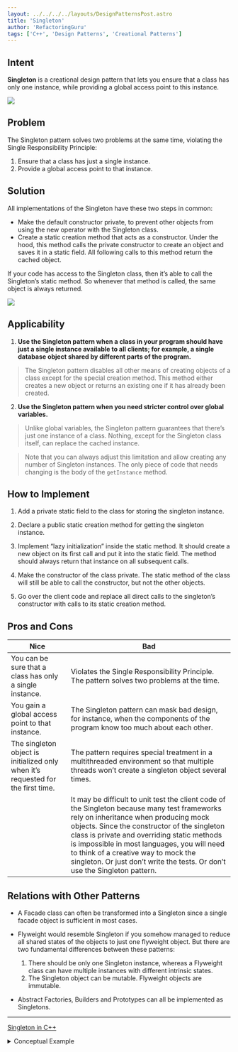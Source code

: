 ```yaml
---
layout: ../../../../layouts/DesignPatternsPost.astro
title: 'Singleton'
author: 'RefactoringGuru'
tags: ['C++', 'Design Patterns', 'Creational Patterns']
---
```


## Intent

**Singleton** is a creational design pattern that lets you ensure that a class has only one instance, while providing a global access point to this instance.

![](/images/cxx_design_patterns/Singleton/singleton.png)

## Problem

The Singleton pattern solves two problems at the same time, violating the Single Responsibility Principle:

1. Ensure that a class has just a single instance.
2. Provide a global access point to that instance.

## Solution

All implementations of the Singleton have these two steps in common:

- Make the default constructor private, to prevent other objects from using the new operator with the Singleton class.
- Create a static creation method that acts as a constructor. Under the hood, this method calls the private constructor to create an object and saves it in a static field. All following calls to this method return the cached object.

If your code has access to the Singleton class, then it’s able to call the Singleton’s static method. So whenever that method is called, the same object is always returned.

![](/images/cxx_design_patterns/Singleton/structure-en.png)

## Applicability

1. **Use the Singleton pattern when a class in your program should have just a single instance available to all clients; for example, a single database object shared by different parts of the program.**

> The Singleton pattern disables all other means of creating objects of a class except for the special creation method. This method either creates a new object or returns an existing one if it has already been created.

2. **Use the Singleton pattern when you need stricter control over global variables.**

> Unlike global variables, the Singleton pattern guarantees that there’s just one instance of a class. Nothing, except for the Singleton class itself, can replace the cached instance.

> Note that you can always adjust this limitation and allow creating any number of Singleton instances. The only piece of code that needs changing is the body of the `getInstance` method.

## How to Implement

1. Add a private static field to the class for storing the singleton instance.

2. Declare a public static creation method for getting the singleton instance.

3. Implement “lazy initialization” inside the static method. It should create a new object on its first call and put it into the static field. The method should always return that instance on all subsequent calls.

4. Make the constructor of the class private. The static method of the class will still be able to call the constructor, but not the other objects.

5. Go over the client code and replace all direct calls to the singleton’s constructor with calls to its static creation method.

## Pros and Cons

| Nice                                                                             | Bad                                                                                                                                                                                                                                                                                                                                                                                                       |
|----------------------------------------------------------------------------------|-----------------------------------------------------------------------------------------------------------------------------------------------------------------------------------------------------------------------------------------------------------------------------------------------------------------------------------------------------------------------------------------------------------|
| You can be sure that a class has only a single instance.                         | Violates the Single Responsibility Principle. The pattern solves two problems at the time.                                                                                                                                                                                                                                                                                                                |
| You gain a global access point to that instance.                                 | The Singleton pattern can mask bad design, for instance, when the components of the program know too much about each other.                                                                                                                                                                                                                                                                               |
| The singleton object is initialized only when it’s requested for the first time. | The pattern requires special treatment in a multithreaded environment so that multiple threads won’t create a singleton object several times.                                                                                                                                                                                                                                                             |
|                                                                                  | It may be difficult to unit test the client code of the Singleton because many test frameworks rely on inheritance when producing mock objects. Since the constructor of the singleton class is private and overriding static methods is impossible in most languages, you will need to think of a creative way to mock the singleton. Or just don’t write the tests. Or don’t use the Singleton pattern. |

## Relations with Other Patterns

- A Facade class can often be transformed into a Singleton since a single facade object is sufficient in most cases.

- Flyweight would resemble Singleton if you somehow managed to reduce all shared states of the objects to just one flyweight object. But there are two fundamental differences between these patterns:

  1. There should be only one Singleton instance, whereas a Flyweight class can have multiple instances with different intrinsic states.
  2. The Singleton object can be mutable. Flyweight objects are immutable.

- Abstract Factories, Builders and Prototypes can all be implemented as Singletons.

---

[Singleton in C++](https://refactoring.guru/design-patterns/singleton/cpp/example#example-1)

<details><summary>Conceptual Example</summary>

```cpp
#include <iostream>
#include <mutex>
#include <string>
#include <thread>

/**
 * The Singleton class defines the `GetInstance` method that serves as an
 * alternative to constructor and lets clients access the same instance of this
 * class over and over.
 */
class Singleton {

  /**
   * The Singleton's constructor/destructor should always be private to
   * prevent direct construction/desctruction calls with the `new`/`delete`
   * operator.
   */
private:
  static Singleton *pinstance_;
  static std::mutex mutex_;

protected:
  Singleton(const std::string value) : value_(value) {}
  ~Singleton() {}
  std::string value_;

public:
  /**
   * Singletons should not be cloneable.
   */
  Singleton(Singleton &other) = delete;
  /**
   * Singletons should not be assignable.
   */
  void operator=(const Singleton &) = delete;
  /**
   * This is the static method that controls the access to the singleton
   * instance. On the first run, it creates a singleton object and places it
   * into the static field. On subsequent runs, it returns the client existing
   * object stored in the static field.
   */

  static Singleton *GetInstance(const std::string &value);
  /**
   * Finally, any singleton should define some business logic, which can be
   * executed on its instance.
   */
  void SomeBusinessLogic() {
    // ...
  }

  std::string value() const { return value_; }
};

/**
 * Static methods should be defined outside the class.
 */

Singleton *Singleton::pinstance_{nullptr};
std::mutex Singleton::mutex_;

/**
 * The first time we call GetInstance we will lock the storage location
 *      and then we make sure again that the variable is null and then we
 *      set the value. RU:
 */
Singleton *Singleton::GetInstance(const std::string &value) {
  std::lock_guard<std::mutex> lock(mutex_);
  if (pinstance_ == nullptr) {
    pinstance_ = new Singleton(value);
  }
  return pinstance_;
}

void ThreadFoo() {
  // Following code emulates slow initialization.
  std::this_thread::sleep_for(std::chrono::milliseconds(1000));
  Singleton *singleton = Singleton::GetInstance("FOO");
  std::cout << singleton->value() << "\n";
}

void ThreadBar() {
  // Following code emulates slow initialization.
  std::this_thread::sleep_for(std::chrono::milliseconds(1000));
  Singleton *singleton = Singleton::GetInstance("BAR");
  std::cout << singleton->value() << "\n";
}

int main() {
  std::cout << "If you see the same value, then singleton was reused (yay!\n"
            << "If you see different values, then 2 singletons were created "
               "(booo!!)\n\n"
            << "RESULT:\n";
  std::thread t1(ThreadFoo);
  std::thread t2(ThreadBar);
  t1.join();
  t2.join();

  return 0;
}
```

</details>
